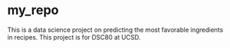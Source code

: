 # my_repo
This is a data science project on predicting the most favorable ingredients in recipes. This project is for DSC80 at UCSD.
